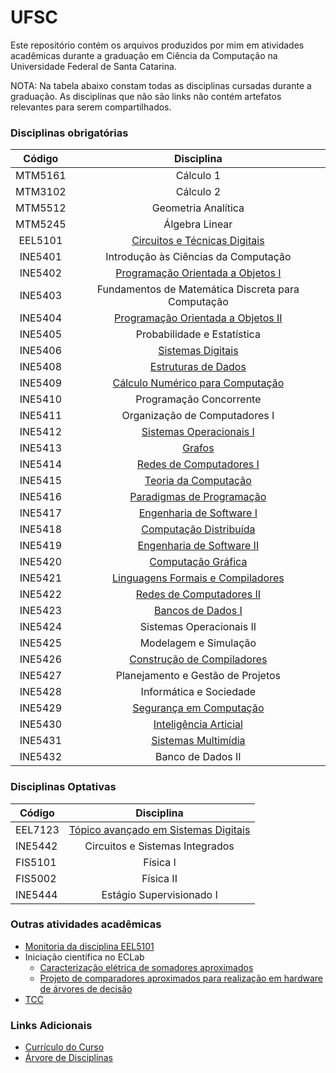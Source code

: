 # UFSC

Este repositório contém os arquivos produzidos por mim em atividades acadêmicas durante a graduação em Ciência da Computação na Universidade Federal de Santa Catarina.

NOTA: Na tabela abaixo constam todas as disciplinas cursadas durante a graduação. As disciplinas que não são links não contém artefatos relevantes para serem compartilhados.

### Disciplinas obrigatórias

| Código  | Disciplina                |
| :-----: | :-----------------------: |
| MTM5161 | Cálculo 1 |
| MTM3102 | Cálculo 2 |
| MTM5512 | Geometria Analítica |
| MTM5245 | Álgebra Linear |
| EEL5101 | [Circuitos e Técnicas Digitais](https://github.com/phaquinosilva/ufsc/tree/master/EEL5101) |
| INE5401 | Introdução às Ciências da Computação |
| INE5402 | [Programação Orientada a Objetos I](https://github.com/phaquinosilva/ufsc/tree/master/INE5402) |
| INE5403 | Fundamentos de Matemática Discreta para Computação |
| INE5404 | [Programação Orientada a Objetos II](https://github.com/phaquinosilva/ufsc/tree/master/INE5404) |
| INE5405 | Probabilidade e Estatística |
| INE5406 | [Sistemas Digitais](https://github.com/phaquinosilva/ufsc/tree/master/INE5406) |
| INE5408 | [Estruturas de Dados](https://github.com/phaquinosilva/ufsc/tree/master/INE5408) |
| INE5409 | [Cálculo Numérico para Computação](https://github.com/phaquinosilva/ufsc/tree/master/INE5409) |
| INE5410 | Programação Concorrente |
| INE5411 | Organização de Computadores I |
| INE5412 | [Sistemas Operacionais I](https://github.com/phaquinosilva/ufsc/tree/master/INE5412) |
| INE5413 | [Grafos](https://github.com/phaquinosilva/ufsc/tree/master/INE5413) |
| INE5414 | [Redes de Computadores I](https://github.com/phaquinosilva/ufsc/tree/master/INE5414) |
| INE5415 | [Teoria da Computação](https://github.com/phaquinosilva/ufsc/tree/master/INE5415) |
| INE5416 | [Paradigmas de Programação](https://github.com/phaquinosilva/ufsc/tree/master/INE5416) |
| INE5417 | [Engenharia de Software I](https://github.com/phaquinosilva/ufsc/tree/master/INE5417) |
| INE5418 | [Computação Distribuída](https://github.com/phaquinosilva/ufsc/tree/main/INE5418) |
| INE5419 | [Engenharia de Software II](https://github.com/phaquinosilva/ufsc/tree/master/INE5419) |
| INE5420 | [Computação Gráfica](https://github.com/phaquinosilva/ufsc/tree/main/INE5420) |
| INE5421 | [Linguagens Formais e Compiladores](https://github.com/phaquinosilva/ufsc/tree/master/INE5421) |
| INE5422 | [Redes de Computadores II](https://github.com/phaquinosilva/ufsc/tree/master/INE5422) |
| INE5423 | [Bancos de Dados I](https://github.com/phaquinosilva/ufsc/tree/master/INE5423) |
| INE5424 | Sistemas Operacionais II |
| INE5425 | Modelagem e Simulação |
| INE5426 | [Construção de Compiladores](https://github.com/phaquinosilva/ufsc/tree/master/INE5426) |
| INE5427 | Planejamento e Gestão de Projetos |
| INE5428 | Informática e Sociedade |
| INE5429 | [Segurança em Computação](https://github.com/phaquinosilva/ufsc/tree/master/INE5429) |
| INE5430 | [Inteligência Articial](https://github.com/phaquinosilva/ufsc/tree/master/INE5430) |
| INE5431 | [Sistemas Multimídia](https://github.com/phaquinosilva/ufsc/tree/master/INE5431) |
| INE5432 | Banco de Dados II |

### Disciplinas Optativas

| Código  | Disciplina                |
| ------  | :-----------------------: |
| EEL7123 | [Tópico avançado em Sistemas Digitais](https://github.com/phaquinosilva/ufsc/tree/master/EEL7123) |
| INE5442 | Circuitos e Sistemas Integrados |
| FIS5101 | Física I |
| FIS5002 | Física II |
| INE5444 | Estágio Supervisionado I |


### Outras atividades acadêmicas

+ [Monitoria da disciplina EEL5101](https://github.com/phaquinosilva/ufsc/tree/master/Monitoria%20EEL5101%20-%2018-2)
+ Iniciação científica no ECLab
  + [Caracterização elétrica de somadores aproximados](https://github.com/phaquinosilva/axc-fa)
  + [Projeto de comparadores aproximados para realização em hardware de árvores de decisão](https://github.com/phaquinosilva/ACxML)
+ [TCC](https://github.com/phaquinosilva/tcc)

### Links Adicionais

+ [Currículo do Curso](http://cagr.sistemas.ufsc.br/relatorios/curriculoCurso?curso=208)
+ [Árvore de Disciplinas](https://github.com/CalicoUFSC/ufsc-cco-reformulado/blob/master/grafo-curricular.svg)
<!-- + [Livros de Referência](https://drive.google.com/drive/folders/1MeU7V2yRrvNLJ4ic_bKYzYOB8Z1vKOKM?usp=sharing)-->
